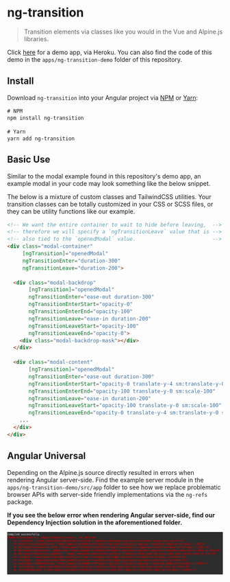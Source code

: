 # ng-transition

> Transition elements via classes like you would in the Vue and Alpine.js libraries.

Click [here](https://ng-transition.herokuapp.com/) for a demo app, via Heroku. You can also find the code of this demo in the `apps/ng-transition-demo` folder of this repository.

## Install

Download `ng-transition` into your Angular project via [NPM](https://www.npmjs.com/package/ng-transition) or [Yarn](https://yarnpkg.com/package/ng-transition):

```shell script
# NPM
npm install ng-transition

# Yarn
yarn add ng-transition
```

## Basic Use

Similar to the modal example found in this repository's demo app, an example modal in your code may look something like the below snippet.

The below is a mixture of custom classes and TailwindCSS utilities. Your transition classes can be totally customized in your CSS or SCSS files, or they can be utility functions like our example.

```html
<!-- We want the entire container to wait to hide before leaving,  -->
<!-- therefore we will specify a `ngTransitionLeave` value that is -->
<!-- also tied to the `openedModal` value.                         -->
<div class="modal-container"
     [ngTransition]="openedModal"
     ngTransitionEnter="duration-300"
     ngTransitionLeave="duration-200">

  <div class="modal-backdrop"
       [ngTransition]="openedModal"
       ngTransitionEnter="ease-out duration-300"
       ngTransitionEnterStart="opacity-0"
       ngTransitionEnterEnd="opacity-100"
       ngTransitionLeave="ease-in duration-200"
       ngTransitionLeaveStart="opacity-100"
       ngTransitionLeaveEnd="opacity-0">
    <div class="modal-backdrop-mask"></div>
  </div>

  <div class="modal-content"
       [ngTransition]="openedModal"
       ngTransitionEnter="ease-out duration-300"
       ngTransitionEnterStart="opacity-0 translate-y-4 sm:translate-y-0 sm:scale-95"
       ngTransitionEnterEnd="opacity-100 translate-y-0 sm:scale-100"
       ngTransitionLeave="ease-in duration-200"
       ngTransitionLeaveStart="opacity-100 translate-y-0 sm:scale-100"
       ngTransitionLeaveEnd="opacity-0 translate-y-4 sm:translate-y-0 sm:scale-95">
    ...
  </div>
</div>
```

## Angular Universal

Depending on the Alpine.js source directly resulted in errors when rendering Angular server-side. Find the example server module in the `apps/ng-transition-demo/src/app` folder to see how we replace problematic browser APIs with server-side friendly implementations via the `ng-refs` package.

**If you see the below error when rendering Angular server-side, find our Dependency Injection solution in the aforementioned folder.**

![Angular Universal error with requestAnimationFrame](https://raw.githubusercontent.com/METACEO/ng-transition/master/README-ssr-browser-api-errors.jpg)
